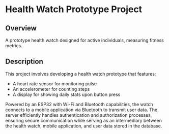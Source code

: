 # Health Watch Prototype Project

## Overview
A prototype health watch designed for active individuals, measuring fitness metrics.

## Description
This project involves developing a health watch prototype that features:
- A heart rate sensor for monitoring pulse
- An accelerometer for counting steps
- A display for showing daily stats upon button press

Powered by an ESP32 with Wi-Fi and Bluetooth capabilities, the watch connects to a mobile application via Bluetooth to transmit user data. The server efficiently handles authentication and authorization processes, ensuring secure communication while serving as an intermediary between the health watch, mobile application, and user data stored in the database.
